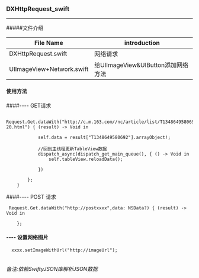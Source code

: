 ### DXHttpRequest_swift 

----


#####文件介绍

File Name | introduction |
------------ | ------------- | 
DXHttpRequest.swift|网络请求|
UIImageView+Network.swift|给UIImageView&UIButton添加网络方法|

####  使用方法

####---- GET请求

```
   Request.Get.dataWith("http://c.m.163.com//nc/article/list/T1348649580692/0-20.html") { (result) -> Void in
            
            self.data = result["T1348649580692"].arrayObject!;
            
            //回到主线程更新TableView数据
            dispatch_async(dispatch_get_main_queue(), { () -> Void in
                self.tableView.reloadData();
            
            })
            
        };
    } 
```

####---- POST 请求

```
 Request.Get.dataWith("http://postxxxx",data: NSData?) { (result) -> Void in
    
    };

```


#### ---- 设置网络图片
```
  xxxx.setImageWithUrl("http://imageUrl");
  
```

###### 备注:依赖SwiftyJSON库解析JSON数据
